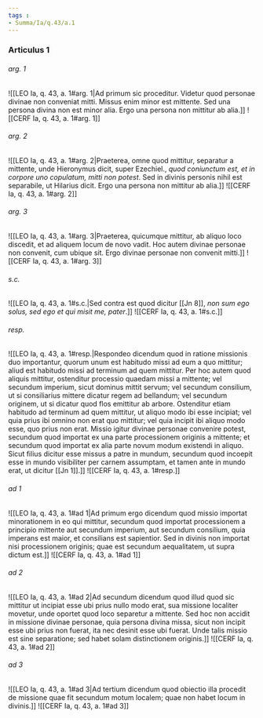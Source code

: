 ```yaml
---
tags : 
- Summa/Ia/q.43/a.1
---
```


### Articulus 1

###### arg. 1
![[LEO Ia, q. 43, a. 1#arg. 1|Ad primum sic proceditur. Videtur quod personae divinae non conveniat mitti. Missus enim minor est mittente. Sed una persona divina non est minor alia. Ergo una persona non mittitur ab alia.]]
![[CERF Ia, q. 43, a. 1#arg. 1]]

###### arg. 2
![[LEO Ia, q. 43, a. 1#arg. 2|Praeterea, omne quod mittitur, separatur a mittente, unde Hieronymus dicit, super Ezechiel., *quod coniunctum est, et in corpore uno copulatum, mitti non potest*. Sed in divinis personis nihil est separabile, ut Hilarius dicit. Ergo una persona non mittitur ab alia.]]
![[CERF Ia, q. 43, a. 1#arg. 2]]

###### arg. 3
![[LEO Ia, q. 43, a. 1#arg. 3|Praeterea, quicumque mittitur, ab aliquo loco discedit, et ad aliquem locum de novo vadit. Hoc autem divinae personae non convenit, cum ubique sit. Ergo divinae personae non convenit mitti.]]
![[CERF Ia, q. 43, a. 1#arg. 3]]

###### s.c.
![[LEO Ia, q. 43, a. 1#s.c.|Sed contra est quod dicitur [[Jn 8]], *non sum ego solus, sed ego et qui misit me, pater*.]]
![[CERF Ia, q. 43, a. 1#s.c.]]

###### resp.
![[LEO Ia, q. 43, a. 1#resp.|Respondeo dicendum quod in ratione missionis duo importantur, quorum unum est habitudo missi ad eum a quo mittitur; aliud est habitudo missi ad terminum ad quem mittitur. Per hoc autem quod aliquis mittitur, ostenditur processio quaedam missi a mittente; vel secundum imperium, sicut dominus mittit servum; vel secundum consilium, ut si consiliarius mittere dicatur regem ad bellandum; vel secundum originem, ut si dicatur quod flos emittitur ab arbore. Ostenditur etiam habitudo ad terminum ad quem mittitur, ut aliquo modo ibi esse incipiat; vel quia prius ibi omnino non erat quo mittitur; vel quia incipit ibi aliquo modo esse, quo prius non erat. Missio igitur divinae personae convenire potest, secundum quod importat ex una parte processionem originis a mittente; et secundum quod importat ex alia parte novum modum existendi in aliquo. Sicut filius dicitur esse missus a patre in mundum, secundum quod incoepit esse in mundo visibiliter per carnem assumptam, et tamen ante in mundo erat, ut dicitur [[Jn 1]].]]
![[CERF Ia, q. 43, a. 1#resp.]]

###### ad 1
![[LEO Ia, q. 43, a. 1#ad 1|Ad primum ergo dicendum quod missio importat minorationem in eo qui mittitur, secundum quod importat processionem a principio mittente aut secundum imperium, aut secundum consilium, quia imperans est maior, et consilians est sapientior. Sed in divinis non importat nisi processionem originis; quae est secundum aequalitatem, ut supra dictum est.]]
![[CERF Ia, q. 43, a. 1#ad 1]]

###### ad 2
![[LEO Ia, q. 43, a. 1#ad 2|Ad secundum dicendum quod illud quod sic mittitur ut incipiat esse ubi prius nullo modo erat, sua missione localiter movetur, unde oportet quod loco separetur a mittente. Sed hoc non accidit in missione divinae personae, quia persona divina missa, sicut non incipit esse ubi prius non fuerat, ita nec desinit esse ubi fuerat. Unde talis missio est sine separatione; sed habet solam distinctionem originis.]]
![[CERF Ia, q. 43, a. 1#ad 2]]

###### ad 3
![[LEO Ia, q. 43, a. 1#ad 3|Ad tertium dicendum quod obiectio illa procedit de missione quae fit secundum motum localem; quae non habet locum in divinis.]]
![[CERF Ia, q. 43, a. 1#ad 3]]

